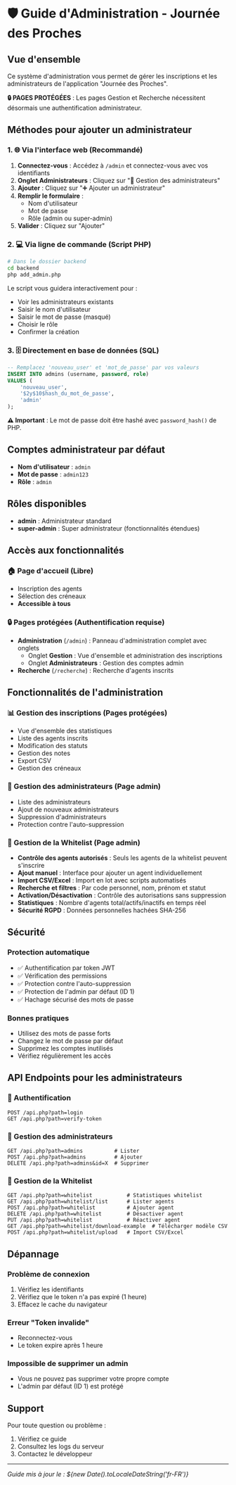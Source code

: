 # 🛡️ Guide d'Administration - Journée des Proches

## Vue d'ensemble

Ce système d'administration vous permet de gérer les inscriptions et les administrateurs de l'application "Journée des Proches".

**🔒 PAGES PROTÉGÉES** : Les pages Gestion et Recherche nécessitent désormais une authentification administrateur.

## Méthodes pour ajouter un administrateur

### 1. 🌐 Via l'interface web (Recommandé)

1. **Connectez-vous** : Accédez à `/admin` et connectez-vous avec vos identifiants
2. **Onglet Administrateurs** : Cliquez sur "👥 Gestion des administrateurs"
3. **Ajouter** : Cliquez sur "➕ Ajouter un administrateur"
4. **Remplir le formulaire** :
   - Nom d'utilisateur
   - Mot de passe
   - Rôle (admin ou super-admin)
5. **Valider** : Cliquez sur "Ajouter"

### 2. 💻 Via ligne de commande (Script PHP)

```bash
# Dans le dossier backend
cd backend
php add_admin.php
```

Le script vous guidera interactivement pour :
- Voir les administrateurs existants
- Saisir le nom d'utilisateur
- Saisir le mot de passe (masqué)
- Choisir le rôle
- Confirmer la création

### 3. 🗄️ Directement en base de données (SQL)

```sql
-- Remplacez 'nouveau_user' et 'mot_de_passe' par vos valeurs
INSERT INTO admins (username, password, role) 
VALUES (
    'nouveau_user', 
    '$2y$10$hash_du_mot_de_passe', 
    'admin'
);
```

**⚠️ Important** : Le mot de passe doit être hashé avec `password_hash()` de PHP.

## Comptes administrateur par défaut

- **Nom d'utilisateur** : `admin`
- **Mot de passe** : `admin123`
- **Rôle** : `admin`

## Rôles disponibles

- **admin** : Administrateur standard
- **super-admin** : Super administrateur (fonctionnalités étendues)

## Accès aux fonctionnalités

### 🏠 Page d'accueil (Libre)
- Inscription des agents
- Sélection des créneaux
- **Accessible à tous**

### 🔒 Pages protégées (Authentification requise)
- **Administration** (`/admin`) : Panneau d'administration complet avec onglets
  - Onglet **Gestion** : Vue d'ensemble et administration des inscriptions
  - Onglet **Administrateurs** : Gestion des comptes admin
- **Recherche** (`/recherche`) : Recherche d'agents inscrits

## Fonctionnalités de l'administration

### 📊 Gestion des inscriptions (Pages protégées)
- Vue d'ensemble des statistiques
- Liste des agents inscrits
- Modification des statuts
- Gestion des notes
- Export CSV
- Gestion des créneaux

### 👥 Gestion des administrateurs (Page admin)
- Liste des administrateurs
- Ajout de nouveaux administrateurs
- Suppression d'administrateurs
- Protection contre l'auto-suppression

### 🔐 Gestion de la Whitelist (Page admin)
- **Contrôle des agents autorisés** : Seuls les agents de la whitelist peuvent s'inscrire
- **Ajout manuel** : Interface pour ajouter un agent individuellement
- **Import CSV/Excel** : Import en lot avec scripts automatisés
- **Recherche et filtres** : Par code personnel, nom, prénom et statut
- **Activation/Désactivation** : Contrôle des autorisations sans suppression
- **Statistiques** : Nombre d'agents total/actifs/inactifs en temps réel
- **Sécurité RGPD** : Données personnelles hachées SHA-256

## Sécurité

### Protection automatique
- ✅ Authentification par token JWT
- ✅ Vérification des permissions
- ✅ Protection contre l'auto-suppression
- ✅ Protection de l'admin par défaut (ID 1)
- ✅ Hachage sécurisé des mots de passe

### Bonnes pratiques
- Utilisez des mots de passe forts
- Changez le mot de passe par défaut
- Supprimez les comptes inutilisés
- Vérifiez régulièrement les accès

## API Endpoints pour les administrateurs

### 🔐 Authentification
```
POST /api.php?path=login
GET /api.php?path=verify-token
```

### 👥 Gestion des administrateurs
```
GET /api.php?path=admins          # Lister
POST /api.php?path=admins         # Ajouter
DELETE /api.php?path=admins&id=X  # Supprimer
```

### 🔐 Gestion de la Whitelist
```
GET /api.php?path=whitelist           # Statistiques whitelist
GET /api.php?path=whitelist/list      # Lister agents
POST /api.php?path=whitelist          # Ajouter agent
DELETE /api.php?path=whitelist        # Désactiver agent
PUT /api.php?path=whitelist           # Réactiver agent
GET /api.php?path=whitelist/download-example  # Télécharger modèle CSV
POST /api.php?path=whitelist/upload   # Import CSV/Excel
```

## Dépannage

### Problème de connexion
1. Vérifiez les identifiants
2. Vérifiez que le token n'a pas expiré (1 heure)
3. Effacez le cache du navigateur

### Erreur "Token invalide"
- Reconnectez-vous
- Le token expire après 1 heure

### Impossible de supprimer un admin
- Vous ne pouvez pas supprimer votre propre compte
- L'admin par défaut (ID 1) est protégé

## Support

Pour toute question ou problème :
1. Vérifiez ce guide
2. Consultez les logs du serveur
3. Contactez le développeur

---

*Guide mis à jour le : ${new Date().toLocaleDateString('fr-FR')}*